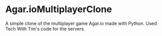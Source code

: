 # Agar.ioMultiplayerClone
A simple clone of the multiplayer game Agar.io made with Python. Used Tech With Tim's code for the servers.
